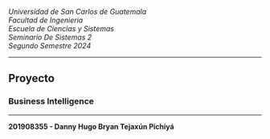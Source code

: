 *Universidad de San Carlos de Guatemala*  
*Facultad de Ingenieria*  
*Escuela de Ciencias y Sistemas*  
*Seminario De Sistemas 2*  
*Segundo Semestre 2024*  

___
## **Proyecto**
### **Business Intelligence**
___
**201908355 - Danny Hugo Bryan Tejaxún Pichiyá**
